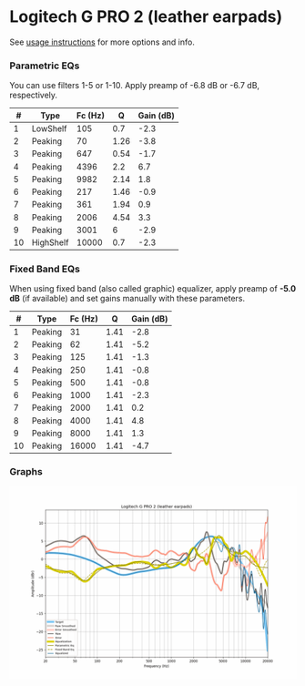 # Logitech G PRO 2 (leather earpads)
See [usage instructions](https://github.com/jaakkopasanen/AutoEq#usage) for more options and info.

### Parametric EQs
You can use filters 1-5 or 1-10. Apply preamp of -6.8 dB or -6.7 dB, respectively.

|   # | Type      |   Fc (Hz) |    Q |   Gain (dB) |
|-----|-----------|-----------|------|-------------|
|   1 | LowShelf  |       105 | 0.7  |        -2.3 |
|   2 | Peaking   |        70 | 1.26 |        -3.8 |
|   3 | Peaking   |       647 | 0.54 |        -1.7 |
|   4 | Peaking   |      4396 | 2.2  |         6.7 |
|   5 | Peaking   |      9982 | 2.14 |         1.8 |
|   6 | Peaking   |       217 | 1.46 |        -0.9 |
|   7 | Peaking   |       361 | 1.94 |         0.9 |
|   8 | Peaking   |      2006 | 4.54 |         3.3 |
|   9 | Peaking   |      3001 | 6    |        -2.9 |
|  10 | HighShelf |     10000 | 0.7  |        -2.3 |

### Fixed Band EQs
When using fixed band (also called graphic) equalizer, apply preamp of **-5.0 dB** (if available) and set gains manually with these parameters.

|   # | Type    |   Fc (Hz) |    Q |   Gain (dB) |
|-----|---------|-----------|------|-------------|
|   1 | Peaking |        31 | 1.41 |        -2.8 |
|   2 | Peaking |        62 | 1.41 |        -5.2 |
|   3 | Peaking |       125 | 1.41 |        -1.3 |
|   4 | Peaking |       250 | 1.41 |        -0.8 |
|   5 | Peaking |       500 | 1.41 |        -0.8 |
|   6 | Peaking |      1000 | 1.41 |        -2.3 |
|   7 | Peaking |      2000 | 1.41 |         0.2 |
|   8 | Peaking |      4000 | 1.41 |         4.8 |
|   9 | Peaking |      8000 | 1.41 |         1.3 |
|  10 | Peaking |     16000 | 1.41 |        -4.7 |

### Graphs
![](./Logitech%20G%20PRO%202%20(leather%20earpads).png)
